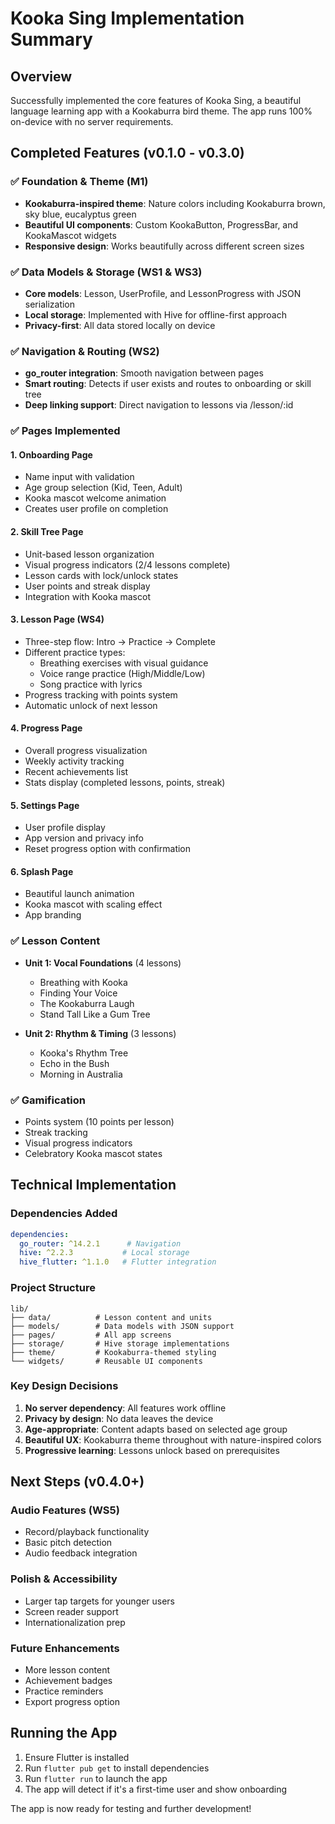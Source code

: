 # Kooka Sing Implementation Summary

## Overview
Successfully implemented the core features of Kooka Sing, a beautiful language learning app with a Kookaburra bird theme. The app runs 100% on-device with no server requirements.

## Completed Features (v0.1.0 - v0.3.0)

### ✅ Foundation & Theme (M1)
- **Kookaburra-inspired theme**: Nature colors including Kookaburra brown, sky blue, eucalyptus green
- **Beautiful UI components**: Custom KookaButton, ProgressBar, and KookaMascot widgets
- **Responsive design**: Works beautifully across different screen sizes

### ✅ Data Models & Storage (WS1 & WS3)
- **Core models**: Lesson, UserProfile, and LessonProgress with JSON serialization
- **Local storage**: Implemented with Hive for offline-first approach
- **Privacy-first**: All data stored locally on device

### ✅ Navigation & Routing (WS2)
- **go_router integration**: Smooth navigation between pages
- **Smart routing**: Detects if user exists and routes to onboarding or skill tree
- **Deep linking support**: Direct navigation to lessons via /lesson/:id

### ✅ Pages Implemented

#### 1. Onboarding Page
- Name input with validation
- Age group selection (Kid, Teen, Adult)
- Kooka mascot welcome animation
- Creates user profile on completion

#### 2. Skill Tree Page  
- Unit-based lesson organization
- Visual progress indicators (2/4 lessons complete)
- Lesson cards with lock/unlock states
- User points and streak display
- Integration with Kooka mascot

#### 3. Lesson Page (WS4)
- Three-step flow: Intro → Practice → Complete
- Different practice types:
  - Breathing exercises with visual guidance
  - Voice range practice (High/Middle/Low)
  - Song practice with lyrics
- Progress tracking with points system
- Automatic unlock of next lesson

#### 4. Progress Page
- Overall progress visualization
- Weekly activity tracking
- Recent achievements list
- Stats display (completed lessons, points, streak)

#### 5. Settings Page
- User profile display
- App version and privacy info
- Reset progress option with confirmation

#### 6. Splash Page
- Beautiful launch animation
- Kooka mascot with scaling effect
- App branding

### ✅ Lesson Content
- **Unit 1: Vocal Foundations** (4 lessons)
  - Breathing with Kooka
  - Finding Your Voice
  - The Kookaburra Laugh
  - Stand Tall Like a Gum Tree
  
- **Unit 2: Rhythm & Timing** (3 lessons)
  - Kooka's Rhythm Tree
  - Echo in the Bush
  - Morning in Australia

### ✅ Gamification
- Points system (10 points per lesson)
- Streak tracking
- Visual progress indicators
- Celebratory Kooka mascot states

## Technical Implementation

### Dependencies Added
```yaml
dependencies:
  go_router: ^14.2.1      # Navigation
  hive: ^2.2.3           # Local storage
  hive_flutter: ^1.1.0   # Flutter integration
```

### Project Structure
```
lib/
├── data/          # Lesson content and units
├── models/        # Data models with JSON support
├── pages/         # All app screens
├── storage/       # Hive storage implementations
├── theme/         # Kookaburra-themed styling
└── widgets/       # Reusable UI components
```

### Key Design Decisions
1. **No server dependency**: All features work offline
2. **Privacy by design**: No data leaves the device
3. **Age-appropriate**: Content adapts based on selected age group
4. **Beautiful UX**: Kookaburra theme throughout with nature-inspired colors
5. **Progressive learning**: Lessons unlock based on prerequisites

## Next Steps (v0.4.0+)

### Audio Features (WS5)
- Record/playback functionality
- Basic pitch detection
- Audio feedback integration

### Polish & Accessibility
- Larger tap targets for younger users
- Screen reader support
- Internationalization prep

### Future Enhancements
- More lesson content
- Achievement badges
- Practice reminders
- Export progress option

## Running the App

1. Ensure Flutter is installed
2. Run `flutter pub get` to install dependencies
3. Run `flutter run` to launch the app
4. The app will detect if it's a first-time user and show onboarding

The app is now ready for testing and further development!